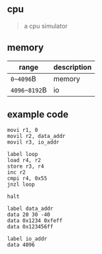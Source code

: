 ## cpu

> a cpu simulator

## memory

| range        | description |
| ------------ | ----------- |
| `0~4096`B    | memory      |
| `4096~8192`B | io          |

## example code

```shell
movi r1, 0 
movil r2, data_addr
movil r3, io_addr

label loop 
load r4, r2
store r3, r4
inc r2
cmpi r4, 0x55
jnzl loop

halt

label data_addr
data 20 30 -40
data 0x1234 0xfeff
data 0x123456ff

label io_addr
data 4096
```

